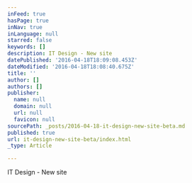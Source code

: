 ```yaml
---
inFeed: true
hasPage: true
inNav: true
inLanguage: null
starred: false
keywords: []
description: IT Design - New site
datePublished: '2016-04-18T18:09:08.453Z'
dateModified: '2016-04-18T18:08:40.675Z'
title: ''
author: []
authors: []
publisher:
  name: null
  domain: null
  url: null
  favicon: null
sourcePath: _posts/2016-04-18-it-design-new-site-beta.md
published: true
url: it-design-new-site-beta/index.html
_type: Article

---
```

IT Design - New site
